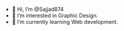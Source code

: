 - 👋 Hi, I’m @Sajjad874
- 👀 I’m interested in Graphic Design.
- 🌱 I’m currently learning Web development.

<!---
Sajjad874/Sajjad874 is a ✨ special ✨ repository because its `README.md` (this file) appears on your GitHub profile.
You can click the Preview link to take a look at your changes.
--->
